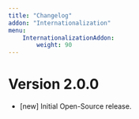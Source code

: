 ```yaml
---
title: "Changelog"
addon: "Internationalization"
menu:
    InternationalizationAddon:
        weight: 90
---
```


# Version 2.0.0

- [new] Initial Open-Source release.